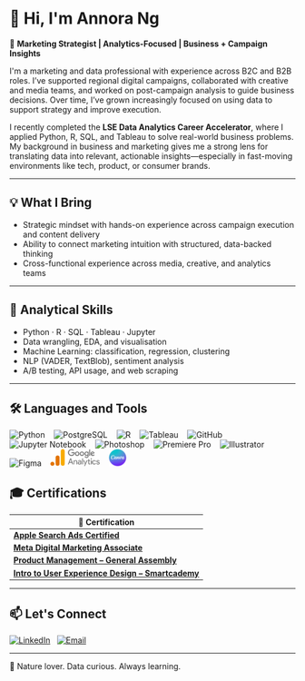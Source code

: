 # 👋 Hi, I'm Annora Ng

🎯 **Marketing Strategist | Analytics-Focused | Business + Campaign Insights**

I'm a marketing and data professional with experience across B2C and B2B roles. I’ve supported regional digital campaigns, collaborated with creative and media teams, and worked on post-campaign analysis to guide business decisions. Over time, I’ve grown increasingly focused on using data to support strategy and improve execution.

I recently completed the **LSE Data Analytics Career Accelerator**, where I applied Python, R, SQL, and Tableau to solve real-world business problems. My background in business and marketing gives me a strong lens for translating data into relevant, actionable insights—especially in fast-moving environments like tech, product, or consumer brands.

---

## 💡 What I Bring
- Strategic mindset with hands-on experience across campaign execution and content delivery  
- Ability to connect marketing intuition with structured, data-backed thinking  
- Cross-functional experience across media, creative, and analytics teams  

---

## 🧠 Analytical Skills

- Python · R · SQL · Tableau · Jupyter  
- Data wrangling, EDA, and visualisation  
- Machine Learning: classification, regression, clustering  
- NLP (VADER, TextBlob), sentiment analysis  
- A/B testing, API usage, and web scraping  

---

## 🛠️ Languages and Tools

<p align="left">
  <img src="https://cdn.jsdelivr.net/gh/devicons/devicon/icons/python/python-original.svg" height="30" alt="Python" />
  &nbsp;&nbsp;
  <img src="https://cdn.jsdelivr.net/gh/devicons/devicon/icons/postgresql/postgresql-original.svg" height="30" alt="PostgreSQL" />
  &nbsp;&nbsp;
  <img src="https://cdn.jsdelivr.net/gh/devicons/devicon/icons/r/r-original.svg" height="30" alt="R" />
  &nbsp;&nbsp;
  <img src="https://upload.wikimedia.org/wikipedia/commons/4/4b/Tableau_Logo.png" height="30" alt="Tableau" />
  &nbsp;&nbsp;
  <img src="https://cdn.jsdelivr.net/gh/devicons/devicon/icons/github/github-original.svg" height="30" alt="GitHub" />
  &nbsp;&nbsp;
  <img src="https://cdn.jsdelivr.net/gh/devicons/devicon/icons/jupyter/jupyter-original-wordmark.svg" height="30" alt="Jupyter Notebook" />
  &nbsp;&nbsp;
  <img src="https://cdn.jsdelivr.net/gh/devicons/devicon/icons/photoshop/photoshop-plain.svg" height="30" alt="Photoshop" />
  &nbsp;&nbsp;
  <img src="https://cdn.jsdelivr.net/gh/devicons/devicon/icons/premierepro/premierepro-original.svg" height="30" alt="Premiere Pro" />
  &nbsp;&nbsp;
  <img src="https://cdn.jsdelivr.net/gh/devicons/devicon/icons/illustrator/illustrator-line.svg" height="30" alt="Illustrator" />
  &nbsp;&nbsp;
  <img src="https://cdn.jsdelivr.net/gh/devicons/devicon/icons/figma/figma-original.svg" height="30" alt="Figma" />
  &nbsp;&nbsp;
  <img src="./google-analytics.png" height="30" alt="Google Analytics" />
  &nbsp;&nbsp;
  <img src="./canva.png" height="30" alt="Canva" />

</p>

## 🎓 Certifications

| 📄 Certification |
|------------------|
| [**Apple Search Ads Certified**](https://certification-ads.apple.com/certificate/67MLz9ttMi) |
| [**Meta Digital Marketing Associate**](https://www.credly.com/badges/a9228062-d6aa-4422-8c28-44dbb0dc0db0/linked_in_profile) |
| [**Product Management – General Assembly**](https://drive.google.com/file/d/1CUbRs_OXtWBZ1--iqjsI7uuzfN3aixPl/view) |
| [**Intro to User Experience Design – Smartcademy**](https://drive.google.com/file/d/1KZs2cZfrtuk1RhueJgCqwhpC5H6NgpSN/view) |

---

## 📫 Let's Connect

[![LinkedIn](https://img.shields.io/badge/-LinkedIn-blue?style=flat-square&logo=Linkedin&logoColor=white&link=https://linkedin.com/in/annorang)](https://linkedin.com/in/annorang) &nbsp;
[![Email](https://img.shields.io/badge/-Email-red?style=flat-square&logo=gmail&logoColor=white)](mailto:anntentalus@gmail.com)

---

🌿 Nature lover. Data curious. Always learning.
